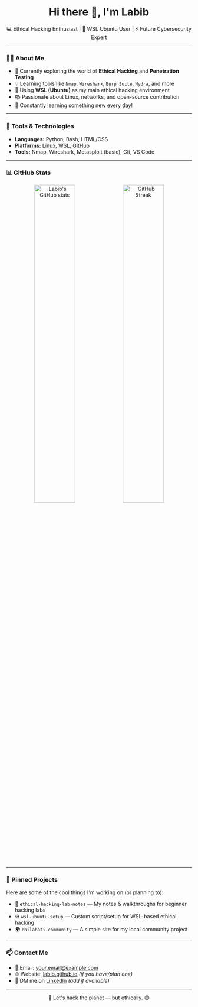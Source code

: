 <h1 align="center">Hi there 👋, I'm Labib</h1>
<p align="center">
  💻 Ethical Hacking Enthusiast | 🐧 WSL Ubuntu User | ⚡ Future Cybersecurity Expert
</p>

---

### 👨‍💻 About Me
- 🔭 Currently exploring the world of **Ethical Hacking** and **Penetration Testing**
- 💡 Learning tools like `Nmap`, `Wireshark`, `Burp Suite`, `Hydra`, and more
- 🐧 Using **WSL (Ubuntu)** as my main ethical hacking environment
- 📚 Passionate about Linux, networks, and open-source contribution
- 🌱 Constantly learning something new every day!

---

### 🧰 Tools & Technologies
- **Languages:** Python, Bash, HTML/CSS
- **Platforms:** Linux, WSL, GitHub
- **Tools:** Nmap, Wireshark, Metasploit (basic), Git, VS Code

---

### 📊 GitHub Stats

<p align="center">
  <img src="https://github-readme-stats.vercel.app/api?username=labib&show_icons=true&theme=radical" alt="Labib's GitHub stats" width="47%"/>
  <img src="https://github-readme-streak-stats.herokuapp.com/?user=labib&theme=radical" alt="GitHub Streak" width="47%"/>
</p>

---

### 📌 Pinned Projects
Here are some of the cool things I'm working on (or planning to):
- 🔐 `ethical-hacking-lab-notes` — My notes & walkthroughs for beginner hacking labs
- ⚙️ `wsl-ubuntu-setup` — Custom script/setup for WSL-based ethical hacking
- 🌍 `chilahati-community` — A simple site for my local community project

---

### 📫 Contact Me
- 📧 Email: your.email@example.com  
- 🌐 Website: [labib.github.io](https://labib.github.io) *(if you have/plan one)*  
- 💬 DM me on [LinkedIn](https://linkedin.com) *(add if available)*

---

<p align="center">
  🚀 Let's hack the planet — but ethically. 😄
</p>
